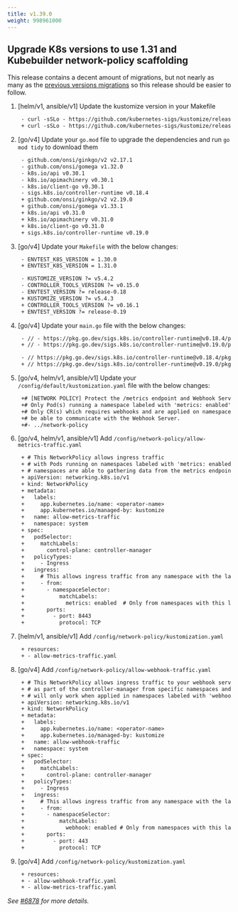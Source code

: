```yaml
---
title: v1.39.0
weight: 998961000
---
```


## Upgrade K8s versions to use 1.31 and Kubebuilder network-policy scaffolding

This release contains a decent amount of migrations, but not nearly as many as the [previous versions migrations](https://sdk.operatorframework.io/docs/upgrading-sdk-version/v1.38.0/)
so this release should be easier to follow.

1) [helm/v1, ansible/v1] Update the kustomize version in your Makefile
   ```diff
    - curl -sSLo - https://github.com/kubernetes-sigs/kustomize/releases/download/kustomize/v5.3.2/kustomize_v5.3.0_$(OS)_$(ARCH).tar.gz | \
    + curl -sSLo - https://github.com/kubernetes-sigs/kustomize/releases/download/kustomize/v5.4.3/kustomize_v5.4.2_$(OS)_$(ARCH).tar.gz | \
   ```

2) [go/v4] Update your `go.mod` file to upgrade the dependencies and run `go mod tidy` to download them
   ```diff
    - github.com/onsi/ginkgo/v2 v2.17.1
    - github.com/onsi/gomega v1.32.0
    - k8s.io/api v0.30.1
    - k8s.io/apimachinery v0.30.1
    - k8s.io/client-go v0.30.1
    - sigs.k8s.io/controller-runtime v0.18.4
    + github.com/onsi/ginkgo/v2 v2.19.0
    + github.com/onsi/gomega v1.33.1
    + k8s.io/api v0.31.0
    + k8s.io/apimachinery v0.31.0
    + k8s.io/client-go v0.31.0
    + sigs.k8s.io/controller-runtime v0.19.0
   ```

3) [go/v4] Update your `Makefile` with the below changes:
   ```diff
    - ENVTEST_K8S_VERSION = 1.30.0
    + ENVTEST_K8S_VERSION = 1.31.0
   ```

   ```diff
    - KUSTOMIZE_VERSION ?= v5.4.2
    - CONTROLLER_TOOLS_VERSION ?= v0.15.0
    - ENVTEST_VERSION ?= release-0.18
    + KUSTOMIZE_VERSION ?= v5.4.3
    + CONTROLLER_TOOLS_VERSION ?= v0.16.1
    + ENVTEST_VERSION ?= release-0.19
   ```

4) [go/v4] Update your `main.go` file with the below changes:
   ```diff
    - // - https://pkg.go.dev/sigs.k8s.io/controller-runtime@v0.18.4/pkg/metrics/server
    + // - https://pkg.go.dev/sigs.k8s.io/controller-runtime@v0.19.0/pkg/metrics/server

    - // https://pkg.go.dev/sigs.k8s.io/controller-runtime@v0.18.4/pkg/metrics/filters#WithAuthenticationAndAuthorization
    + // https://pkg.go.dev/sigs.k8s.io/controller-runtime@v0.19.0/pkg/metrics/filters#WithAuthenticationAndAuthorization
   ```

5) [go/v4, helm/v1, ansible/v1] Update your `/config/default/kustomization.yaml` file with the below changes:
   ```diff
    +# [NETWORK POLICY] Protect the /metrics endpoint and Webhook Server with NetworkPolicy.
    +# Only Pod(s) running a namespace labeled with 'metrics: enabled' will be able to gather the metrics.
    +# Only CR(s) which requires webhooks and are applied on namespaces labeled with 'webhooks: enabled' will
    +# be able to communicate with the Webhook Server.
    +#- ../network-policy
   ```

6) [go/v4, helm/v1, ansible/v1] Add `/config/network-policy/allow-metrics-traffic.yaml`
   ```diff
    + # This NetworkPolicy allows ingress traffic
    + # with Pods running on namespaces labeled with 'metrics: enabled'. Only Pods on those
    + # namespaces are able to gathering data from the metrics endpoint.
    + apiVersion: networking.k8s.io/v1
    + kind: NetworkPolicy
    + metadata:
    +   labels:
    +     app.kubernetes.io/name: <operator-name>
    +     app.kubernetes.io/managed-by: kustomize
    +   name: allow-metrics-traffic
    +   namespace: system
    + spec:
    +   podSelector:
    +     matchLabels:
    +       control-plane: controller-manager
    +   policyTypes:
    +     - Ingress
    +   ingress:
    +     # This allows ingress traffic from any namespace with the label metrics: enabled
    +     - from:
    +       - namespaceSelector:
    +           matchLabels:
    +             metrics: enabled  # Only from namespaces with this label
    +       ports:
    +         - port: 8443
    +           protocol: TCP
   ```

7) [helm/v1, ansible/v1] Add `/config/network-policy/kustomization.yaml`
   ```diff
    + resources:
    + - allow-metrics-traffic.yaml

8) [go/v4] Add `/config/network-policy/allow-webhook-traffic.yaml`
   ```diff
    + # This NetworkPolicy allows ingress traffic to your webhook server running
    + # as part of the controller-manager from specific namespaces and pods. CR(s) which uses webhooks
    + # will only work when applied in namespaces labeled with 'webhook: enabled'
    + apiVersion: networking.k8s.io/v1
    + kind: NetworkPolicy
    + metadata:
    +   labels:
    +     app.kubernetes.io/name: <operator-name>
    +     app.kubernetes.io/managed-by: kustomize
    +   name: allow-webhook-traffic
    +   namespace: system
    + spec:
    +   podSelector:
    +     matchLabels:
    +       control-plane: controller-manager
    +   policyTypes:
    +     - Ingress
    +   ingress:
    +     # This allows ingress traffic from any namespace with the label webhook: enabled
    +     - from:
    +       - namespaceSelector:
    +           matchLabels:
    +             webhook: enabled # Only from namespaces with this label
    +       ports:
    +         - port: 443
    +           protocol: TCP
   ```

9) [go/v4] Add `/config/network-policy/kustomization.yaml`
   ```diff
    + resources:
    + - allow-webhook-traffic.yaml
    + - allow-metrics-traffic.yaml
   ```

_See [#6878](https://github.com/operator-framework/operator-sdk/pull/6878) for more details._
